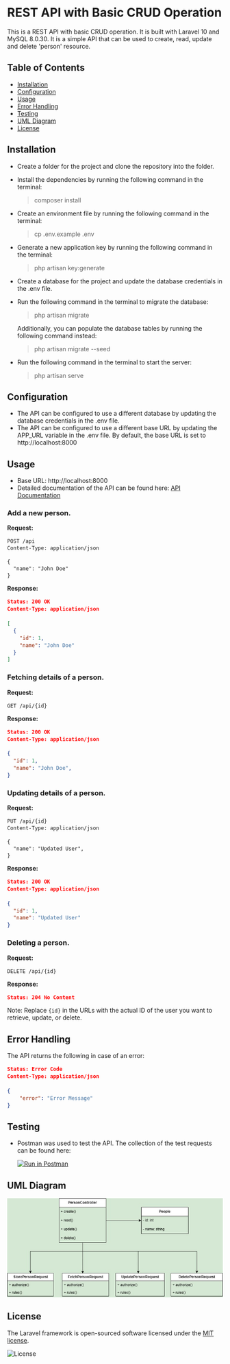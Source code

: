 # REST API with Basic CRUD Operation

This is a REST API with basic CRUD operation. It is built with Laravel 10 and MySQL 8.0.30. It is a simple API that can be used to create, read, update and delete 'person' resource.

## Table of Contents
- [Installation](#installation)
- [Configuration](#configuration)
- [Usage](#usage)
- [Error Handling](#error-handling)
- [Testing](#testing)
- [UML Diagram](#uml-diagram)
- [License](#license)

## Installation
- Create a folder for the project and clone the repository into the folder.
- Install the dependencies by running the following command in the terminal:
    > composer install

- Create an environment file by running the following command in the terminal:
    > cp .env.example .env

- Generate a new application key by running the following command in the terminal:
    > php artisan key:generate

- Create a database for the project and update the database credentials in the .env file.
- Run the following command in the terminal to migrate the database:
    > php artisan migrate

    Additionally, you can populate the database tables by running the following command instead:
    > php artisan migrate --seed

- Run the following command in the terminal to start the server:
    > php artisan serve

## Configuration
- The API can be configured to use a different database by updating the database credentials in the .env file.
- The API can be configured to use a different base URL by updating the APP_URL variable in the .env file. By default, the base URL is set to http://localhost:8000

## Usage
- Base URL: http://localhost:8000
- Detailed documentation of the API can be found here: [API Documentation](DOCUMENTATION.md)

### Add a new person.

**Request:**

```http
POST /api
Content-Type: application/json

{
  "name": "John Doe"
}
```

**Response:**

```json
Status: 200 OK
Content-Type: application/json

[
  {
    "id": 1,
    "name": "John Doe"
  }
]
```

### Fetching details of a person.

**Request:**

```http
GET /api/{id}
```

**Response:**

```json
Status: 200 OK
Content-Type: application/json

{
  "id": 1,
  "name": "John Doe",
}
```

### Updating details of a person.

**Request:**

```http
PUT /api/{id}
Content-Type: application/json

{
  "name": "Updated User",
}
```

**Response:**

```json
Status: 200 OK
Content-Type: application/json

{
  "id": 1,
  "name": "Updated User"
}
```

### Deleting a person.

**Request:**

```http
DELETE /api/{id}
```

**Response:**

```json
Status: 204 No Content
```

Note: Replace `{id}` in the URLs with the actual ID of the user you want to retrieve, update, or delete.

## Error Handling
The API returns the following in case of an error:

```json
Status: Error Code
Content-Type: application/json

{
    "error": "Error Message"
}
```

## Testing
- Postman was used to test the API. The collection of the test requests can be found here:

    [![Run in Postman](https://run.pstmn.io/button.svg)](https://app.getpostman.com/run-collection/27453333-98cba097-2f3c-4bb6-92bd-99da33f5fd9e?action=collection%2Ffork&source=rip_markdown&collection-url=entityId%3D27453333-98cba097-2f3c-4bb6-92bd-99da33f5fd9e%26entityType%3Dcollection%26workspaceId%3D377a6ae1-5702-4db6-82b4-c3e7c002ac52)

## UML Diagram
![UML Diagram](public/images/UML-Person.jpg)

## License
The Laravel framework is open-sourced software licensed under the [MIT license](https://opensource.org/licenses/MIT).
<p align="left">
<img src="https://img.shields.io/packagist/l/laravel/framework" alt="License">
</p>
